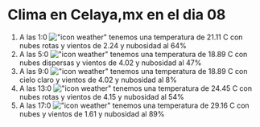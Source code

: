 # Clima en Celaya,mx en el dia 08

1. A las 1:0 !["icon weather"](http://openweathermap.org/img/w/04n.png) tenemos una temperatura de 21.11 C con nubes rotas y  vientos de 2.24 y nubosidad al 64%
1. A las 5:0 !["icon weather"](http://openweathermap.org/img/w/03n.png) tenemos una temperatura de 18.89 C con nubes dispersas y  vientos de 4.02 y nubosidad al 47%
1. A las 9:0 !["icon weather"](http://openweathermap.org/img/w/01d.png) tenemos una temperatura de 18.89 C con cielo claro y  vientos de 4.02 y nubosidad al 8%
1. A las 13:0 !["icon weather"](http://openweathermap.org/img/w/04d.png) tenemos una temperatura de 24.45 C con nubes rotas y  vientos de 4.15 y nubosidad al 54%
1. A las 17:0 !["icon weather"](http://openweathermap.org/img/w/04d.png) tenemos una temperatura de 29.16 C con nubes y  vientos de 1.61 y nubosidad al 89%
